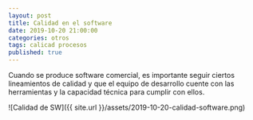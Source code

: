 ```yaml
---
layout: post
title: Calidad en el software
date: 2019-10-20 21:00:00
categories: otros
tags: calicad procesos
published: true
---
```


Cuando se produce software comercial, es importante seguir ciertos lineamientos de calidad y que el equipo de desarrollo cuente con las herramientas y la capacidad técnica para cumplir con ellos.

![Calidad de SW]({{ site.url }}/assets/2019-10-20-calidad-software.png)
